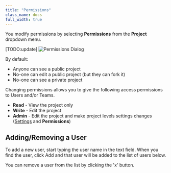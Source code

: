 ```yaml
---
title: "Permissions"
class_name: docs
full_width: true
---
```


You modify permissions by selecting **Permissions** from the **Project** dropdown menu.

[TODO:update]
![Permissions Dialog](docs/permissions-dlg.png)

By default:

- Anyone can see a public project
- No-one can edit a public project (but they can fork it)
- No-one can see a private project

Changing permissions allows you to give the following access permissions to Users and/or Teams.

- **Read** - View the project only
- **Write** - Edit the project
- **Admin** - Edit the project and make project levels settings changes ([Settings](/docs/ide/ide-general/settings)  and **Permissions**)

## Adding/Removing a User
To add a new user, start typing the user name in the text field. When you find the user, click Add and that user will be added to the list of users below.

You can remove a user from the list by clicking the 'x' button.



